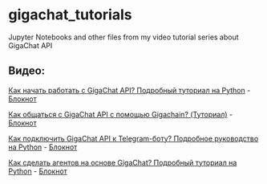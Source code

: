 # gigachat_tutorials
Jupyter Notebooks and other files from my video tutorial series about GigaChat API

## Видео:
[Как начать работать с GigaChat API? Подробный туториал на Python](https://youtu.be/DfT_xXDQyCQ) - [Блокнот](https://github.com/trashchenkov/gigachat_tutorials/blob/main/%D0%B3%D0%B8%D0%B3%D0%B0%D1%87%D0%B0%D1%82_%D1%81%D0%BA%D1%80%D0%B8%D0%BD%D0%BA%D0%B0%D1%81%D1%82.ipynb)

[Как общаться с GigaChat API с помощью Gigachain? (Туториал)](https://youtu.be/eo5LyjRobic) - [Блокнот](https://github.com/trashchenkov/gigachat_tutorials/blob/main/%D0%B3%D0%B8%D0%B3%D0%B0%D1%87%D0%B5%D0%B9%D0%BD.ipynb)

[Как подключить GigaChat API к Telegram-боту? Подробное руководство на Python](https://youtu.be/cSbGMrMbYng) - [Блокнот](https://github.com/trashchenkov/gigachat_tutorials/blob/main/Telegram.ipynb)

[Как сделать агентов на основе GigaChat? Подробный туториал на Python](https://youtu.be/1P7ajSgpDcU) - [Блокнот](https://github.com/trashchenkov/gigachat_tutorials/blob/main/%D0%90%D0%B3%D0%B5%D0%BD%D1%82%D1%8B_%D0%B2_%D0%93%D0%B8%D0%B3%D0%B0%D1%87%D0%B5%D0%B9%D0%BD%D0%B5.ipynb)



